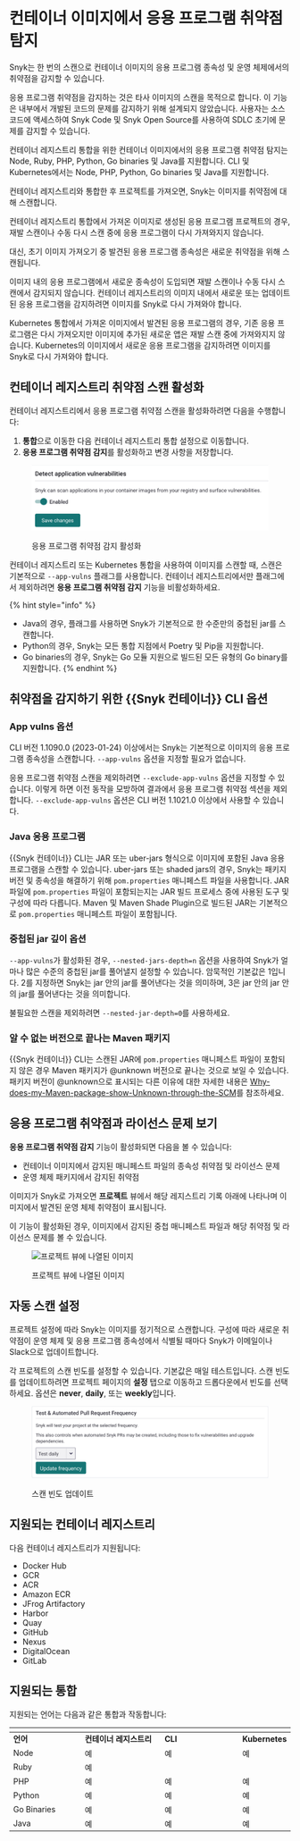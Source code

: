# 컨테이너 이미지에서 응용 프로그램 취약점 탐지

Snyk는 한 번의 스캔으로 컨테이너 이미지의 응용 프로그램 종속성 및 운영 체제에서의 취약점을 감지할 수 있습니다.

응용 프로그램 취약점을 감지하는 것은 타사 이미지의 스캔을 목적으로 합니다. 이 기능은 내부에서 개발된 코드의 문제를 감지하기 위해 설계되지 않았습니다. 사용자는 소스 코드에 액세스하여 Snyk Code 및 Snyk Open Source를 사용하여 SDLC 초기에 문제를 감지할 수 있습니다.

컨테이너 레지스트리 통합을 위한 컨테이너 이미지에서의 응용 프로그램 취약점 탐지는 Node, Ruby, PHP, Python, Go binaries 및 Java를 지원합니다. CLI 및 Kubernetes에서는 Node, PHP, Python, Go binaries 및 Java를 지원합니다.

컨테이너 레지스트리와 통합한 후 프로젝트를 가져오면, Snyk는 이미지를 취약점에 대해 스캔합니다.

컨테이너 레지스트리 통합에서 가져온 이미지로 생성된 응용 프로그램 프로젝트의 경우, 재발 스캔이나 수동 다시 스캔 중에 응용 프로그램이 다시 가져와지지 않습니다.

대신, 초기 이미지 가져오기 중 발견된 응용 프로그램 종속성은 새로운 취약점을 위해 스캔됩니다.

이미지 내의 응용 프로그램에서 새로운 종속성이 도입되면 재발 스캔이나 수동 다시 스캔에서 감지되지 않습니다. 컨테이너 레지스트리의 이미지 내에서 새로운 또는 업데이트된 응용 프로그램을 감지하려면 이미지를 Snyk로 다시 가져와야 합니다.

Kubernetes 통합에서 가져온 이미지에서 발견된 응용 프로그램의 경우, 기존 응용 프로그램은 다시 가져오지만 이미지에 추가된 새로운 앱은 재발 스캔 중에 가져와지지 않습니다. Kubernetes의 이미지에서 새로운 응용 프로그램을 감지하려면 이미지를 Snyk로 다시 가져와야 합니다.

## 컨테이너 레지스트리 취약점 스캔 활성화

컨테이너 레지스트리에서 응용 프로그램 취약점 스캔을 활성화하려면 다음을 수행합니다:

1. **통합**으로 이동한 다음 컨테이너 레지스트리 통합 설정으로 이동합니다.
2. **응용 프로그램 취약점 감지**를 활성화하고 변경 사항을 저장합니다.

<figure><img src="../../../.gitbook/assets/integration_settings_enable_detect_app_vulns.png" alt="토글 활성화 "><figcaption><p>응용 프로그램 취약점 감지 활성화</p></figcaption></figure>

컨테이너 레지스트리 또는 Kubernetes 통합을 사용하여 이미지를 스캔할 때, 스캔은 기본적으로 `--app-vulns` 플래그를 사용합니다. 컨테이너 레지스트리에서만 플래그에서 제외하려면 **응용 프로그램 취약점 감지** 기능을 비활성화하세요.

{% hint style="info" %}
* Java의 경우, 플래그를 사용하면 Snyk가 기본적으로 한 수준만의 중첩된 jar를 스캔합니다.
* Python의 경우, Snyk는 모든 통합 지점에서 Poetry 및 Pip을 지원합니다.
* Go binaries의 경우, Snyk는 Go 모듈 지원으로 빌드된 모든 유형의 Go binary를 지원합니다.
{% endhint %}

## 취약점을 감지하기 위한 {{Snyk 컨테이너}} CLI 옵션

### App vulns 옵션

CLI 버전 1.1090.0 (2023-01-24) 이상에서는 Snyk는 기본적으로 이미지의 응용 프로그램 종속성을 스캔합니다. `--app-vulns` 옵션을 지정할 필요가 없습니다.

응용 프로그램 취약점 스캔을 제외하려면 `--exclude-app-vulns` 옵션을 지정할 수 있습니다. 이렇게 하면 이전 동작을 모방하여 결과에서 응용 프로그램 취약점 섹션을 제외합니다. `--exclude-app-vulns` 옵션은 CLI 버전 1.1021.0 이상에서 사용할 수 있습니다.

### Java 응용 프로그램

{{Snyk 컨테이너}} CLI는 JAR 또는 uber-jars 형식으로 이미지에 포함된 Java 응용 프로그램을 스캔할 수 있습니다. uber-jars 또는 shaded jars의 경우, Snyk는 패키지 버전 및 종속성을 해결하기 위해 `pom.properties` 매니페스트 파일을 사용합니다. JAR 파일에 `pom.properties` 파일이 포함되는지는 JAR 빌드 프로세스 중에 사용된 도구 및 구성에 따라 다릅니다. Maven 및 Maven Shade Plugin으로 빌드된 JAR는 기본적으로 `pom.properties` 매니페스트 파일이 포함됩니다.

### 중첩된 jar 깊이 옵션

`--app-vulns`가 활성화된 경우, `--nested-jars-depth=n` 옵션을 사용하여 Snyk가 얼마나 많은 수준의 중첩된 jar를 풀어낼지 설정할 수 있습니다. 암묵적인 기본값은 1입니다. 2를 지정하면 Snyk는 jar 안의 jar를 풀어낸다는 것을 의미하며, 3은 jar 안의 jar 안의 jar를 풀어낸다는 것을 의미합니다.

불필요한 스캔을 제외하려면 `--nested-jar-depth=0`를 사용하세요.

### 알 수 없는 버전으로 끝나는 Maven 패키지

{{Snyk 컨테이너}} CLI는 스캔된 JAR에 `pom.properties` 매니페스트 파일이 포함되지 않은 경우 Maven 패키지가 @unknown 버전으로 끝나는 것으로 보일 수 있습니다. 패키지 버전이 @unknown으로 표시되는 다른 이유에 대한 자세한 내용은 [Why-does-my-Maven-package-show-Unknown-through-the-SCM](https://support.snyk.io/s/article/Why-does-my-Maven-package-show-unknown)를 참조하세요.

## 응용 프로그램 취약점과 라이선스 문제 보기

**응용 프로그램 취약점 감지** 기능이 활성화되면 다음을 볼 수 있습니다:

* 컨테이너 이미지에서 감지된 매니페스트 파일의 종속성 취약점 및 라이선스 문제
* 운영 체제 패키지에서 감지된 취약점

이미지가 Snyk로 가져오면 **프로젝트** 뷰에서 해당 레지스트리 기록 아래에 나타나며 이미지에서 발견된 운영 체제 취약점이 표시됩니다.

이 기능이 활성화된 경우, 이미지에서 감지된 중첩 매니페스트 파일과 해당 취약점 및 라이선스 문제를 볼 수 있습니다.

<figure><img src="../../../.gitbook/assets/mceclip2 (1) (1) (1) (3) (3) (4) (6) (1) (1) (1) (1) (1) (1) (1) (1) (1) (1) (1) (1) (1) (1) (1) (1) (1) (1) (1) (1) (1) (1) (1) (1) (1) (1) (1) (1) (1) (1) (1) (1) (1) (1) (1) (1) (1) (1) (1) (1) (1) (1) (1) (1) (1) (1) (1) (1) (1) ( (31).png" alt="프로젝트 뷰에 나열된 이미지"><figcaption><p>프로젝트 뷰에 나열된 이미지</p></figcaption></figure>

## 자동 스캔 설정

프로젝트 설정에 따라 Snyk는 이미지를 정기적으로 스캔합니다. 구성에 따라 새로운 취약점이 운영 체제 및 응용 프로그램 종속성에서 식별될 때마다 Snyk가 이메일이나 Slack으로 업데이트합니다.

각 프로젝트의 스캔 빈도를 설정할 수 있습니다. 기본값은 매일 테스트입니다. 스캔 빈도를 업데이트하려면 프로젝트 페이지의 **설정** 탭으로 이동하고 드롭다운에서 빈도를 선택하세요. 옵션은 **never**, **daily**, 또는 **weekly**입니다.

<figure><img src="../../../.gitbook/assets/scan_frequency.png" alt=""><figcaption><p>스캔 빈도 업데이트</p></figcaption></figure>

## 지원되는 컨테이너 레지스트리

다음 컨테이너 레지스트리가 지원됩니다:&#x20;

* Docker Hub
* GCR
* ACR
* Amazon ECR
* JFrog Artifactory
* Harbor
* Quay
* GitHub
* Nexus
* DigitalOcean
* GitLab

## 지원되는 통합

지원되는 언어는 다음과 같은 통합과 작동합니다:

<table data-header-hidden><thead><tr><th width="133"></th><th width="165"></th><th width="157"></th><th></th></tr></thead><tbody><tr><td><strong>언어</strong></td><td><strong>컨테이너 레지스트리</strong></td><td><strong>CLI</strong></td><td><strong>Kubernetes</strong></td></tr><tr><td>Node</td><td>예</td><td>예</td><td>예</td></tr><tr><td>Ruby</td><td>예</td><td></td><td></td></tr><tr><td>PHP</td><td>예</td><td>예</td><td>예</td></tr><tr><td>Python</td><td>예</td><td>예</td><td>예</td></tr><tr><td>Go Binaries</td><td>예</td><td>예</td><td>예</td></tr><tr><td>Java</td><td>예</td><td>예</td><td>예</td></tr></tbody></table>